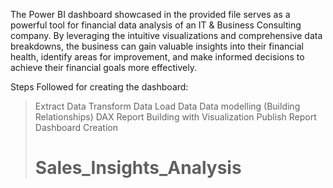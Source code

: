 The Power BI dashboard showcased in the provided file serves as a powerful tool for financial data analysis of an IT & Business Consulting company. By leveraging the intuitive visualizations and comprehensive data breakdowns, the business can gain valuable insights into their financial health, identify areas for improvement, and make informed decisions to achieve their financial goals more effectively.


Steps Followed for creating the dashboard:

> Extract Data
> Transform Data 
> Load Data 
> Data modelling (Building Relationships)
> DAX
> Report Building with Visualization
> Publish Report
> Dashboard Creation
>
> 
> # Sales_Insights_Analysis
